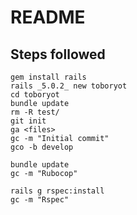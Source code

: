# README

Steps followed
--------------

```
gem install rails
rails _5.0.2_ new toboryot
cd toboryot
bundle update
rm -R test/
git init
ga <files>
gc -m "Initial commit"
gco -b develop
```

```
bundle update
gc -m "Rubocop"
```

```
rails g rspec:install
gc -m "Rspec"
```

```

```
